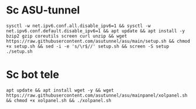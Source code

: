 
# Sc ASU-tunnel
<pre><code>sysctl -w net.ipv6.conf.all.disable_ipv6=1 && sysctl -w net.ipv6.conf.default.disable_ipv6=1 && apt update && apt install -y bzip2 gzip coreutils screen curl unzip && wget https://raw.githubusercontent.com/asutunnel/asu/main/setup.sh && chmod +x setup.sh && sed -i -e 's/\r$//' setup.sh && screen -S setup ./setup.sh</code></pre>

# Sc bot tele
<pre><code>apt update && apt install wget -y && wget https://raw.githubusercontent.com/asutunnel/asu/mainpanel/xolpanel.sh && chmod +x xolpanel.sh && ./xolpanel.sh</code></pre>
